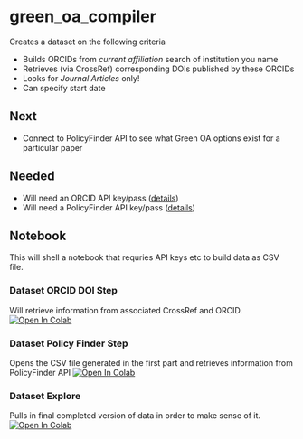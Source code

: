 # green_oa_compiler

Creates a dataset on the following criteria
- Builds ORCIDs from _current affiliation_ search of institution you name
- Retrieves (via CrossRef) corresponding DOIs published by these ORCIDs
- Looks for _Journal Articles_ only!
- Can specify start date

## Next
- Connect to PolicyFinder API to see what Green OA options exist for a particular paper

## Needed
- Will need an ORCID API key/pass ([details](https://info.orcid.org/documentation/api-tutorials/api-tutorial-read-data-on-a-record/))
- Will need a PolicyFinder API key/pass ([details](https://openpolicyfinder.jisc.ac.uk/help/developers/use-our-api))

## Notebook

This will shell a notebook that requries API keys etc to build data as CSV file.

### Dataset ORCID DOI Step
Will retrieve information from associated CrossRef and ORCID. [![Open In Colab](https://colab.research.google.com/assets/colab-badge.svg)](https://colab.research.google.com/github/elibtronic/green_oa_compiler/blob/main/Green_OA_Compiler.ipynb)

### Dataset Policy Finder Step
Opens the CSV file generated in the first part and retrieves information from PolicyFinder API [![Open In Colab](https://colab.research.google.com/assets/colab-badge.svg)](https://colab.research.google.com/github/elibtronic/green_oa_compiler/blob/main/Green_OA_Dataset_Policy_Finder_Data.ipynb)

### Dataset Explore
Pulls in final completed version of data in order to make sense of it. [![Open In Colab](https://colab.research.google.com/assets/colab-badge.svg)](https://colab.research.google.com/github/elibtronic/green_oa_compiler/blob/main/Green_OA_Dataset_Analysis.ipynb)
